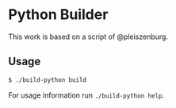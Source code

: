 # Python Builder

This work is based on a script of @pleiszenburg.

## Usage

```sh
$ ./build-python build
```

For usage information run `./build-python help`.
